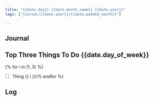 ```yaml
---
title: "{{date.day}} {{date.month_name}} {{date.year}}"
tags: ["journal/{{date.year}}/{{date.padded_month}}"]

---
```

## Journal


## Top Three Things To Do {{date.day_of_week}}

{% for i in (1..3) %}
   - [ ] Thing {{ i }}{% endfor %}

## Log



